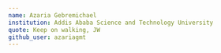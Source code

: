 ```yaml
---
name: Azaria Gebremichael
institution: Addis Ababa Science and Technology University
quote: Keep on walking, JW
github_user: azariagmt
---
```

